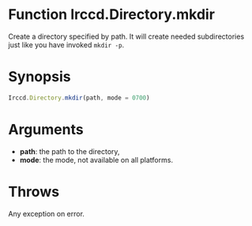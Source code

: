 # Function Irccd.Directory.mkdir

Create a directory specified by path. It will create needed subdirectories just
like you have invoked `mkdir -p`.

# Synopsis

```javascript
Irccd.Directory.mkdir(path, mode = 0700)
```

# Arguments

  - **path**: the path to the directory,
  - **mode**: the mode, not available on all platforms.

# Throws

Any exception on error.
